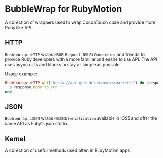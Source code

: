 # BubbleWrap for RubyMotion

A collection of wrappers used to wrap CocoaTouch code and provide more Ruby like APIs.

## HTTP

`BubbleWrap::HTTP` wraps `NSURLRequest`, `NSURLConnection` and friends to provide Ruby developers with a more familiar and easier to use API.
The API uses async calls and blocks to stay as simple as possible.

Usage example:

```ruby
BubbleWrap::HTTP.get("https://api.github.com/users/mattetti") do |response|
  p response.body.to_str
end
```


## JSON

`BubbleWrap::JSON` wraps `NSJSONSerialization` available in iOS5 and offer the same API as Ruby's json std lib.

## Kernel

A collection of useful methods used often in RubyMotion apps.
